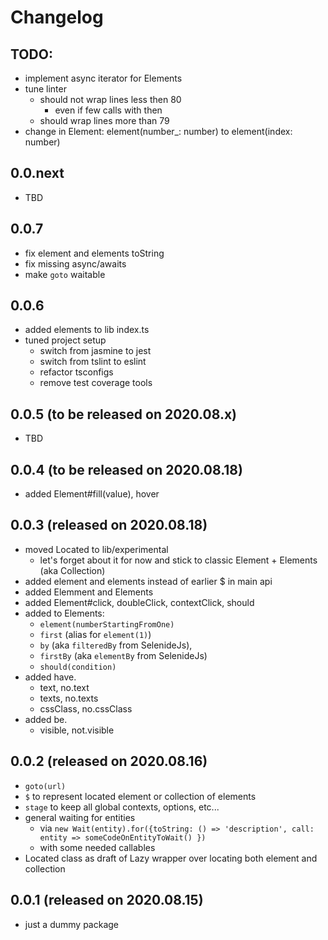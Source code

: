 # Changelog

## TODO:
- implement async iterator for Elements
- tune linter
  - should not wrap lines less then 80
    - even if few calls with then
  - should wrap lines more than 79
- change in Element: element(number_: number) to element(index: number)

## 0.0.next
- TBD

## 0.0.7
- fix element and elements toString
- fix missing async/awaits
- make `goto` waitable

## 0.0.6
- added elements to lib index.ts
- tuned project setup
  - switch from jasmine to jest
  - switch from tslint to eslint
  - refactor tsconfigs
  - remove test coverage tools

## 0.0.5 (to be released on 2020.08.x)
- TBD

## 0.0.4 (to be released on 2020.08.18)
- added Element#fill(value), hover

## 0.0.3 (released on 2020.08.18)
- moved Located to lib/experimental
  - let's forget about it for now and stick to classic Element + Elements (aka Collection)
- added element and elements instead of earlier $ in main api
- added Elemment and Elements
- added Element#click, doubleClick, contextClick, should
- added to Elements:
    - `element(numberStartingFromOne)`
    - `first` (alias for `element(1)`)
    - `by` (aka `filteredBy` from SelenideJs),
    - `firstBy` (aka `elementBy` from SelenideJs)
    - `should(condition)`
- added have.
  - text, no.text
  - texts, no.texts
  - cssClass, no.cssClass
- added be.
  - visible, not.visible

## 0.0.2 (released on 2020.08.16)
- `goto(url)`
- `$` to represent located element or collection of elements
- `stage` to keep all global contexts, options, etc...
- general waiting for entities
  - via `new Wait(entity).for({toString: () => 'description', call: entity => someCodeOnEntityToWait() })`
  - with some needed callables
- Located class as draft of Lazy wrapper over locating both element and collection

## 0.0.1 (released on 2020.08.15)
- just a dummy package
